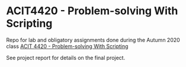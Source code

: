# ACIT4420 - Problem-solving With Scripting
Repo for lab and obligatory assignments done during the Autumn 2020 class [ACIT 4420 - Problem-solving With Scripting](https://student.oslomet.no/studier/-/studieinfo/emne/ACIT4420/2019/H%C3%98ST) 

See project report for details on the final project.
